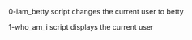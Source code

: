 0-iam_betty script changes the current user to betty

1-who_am_i script displays the current user       
	
